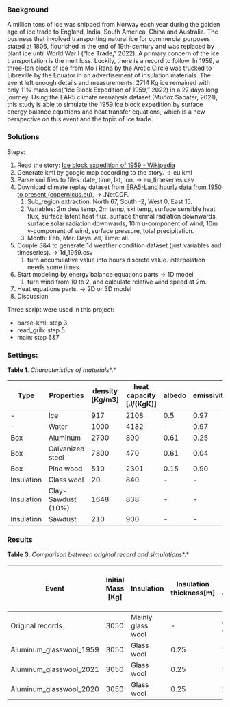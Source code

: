 

### Background

A million tons of ice was shipped from Norway each year during the golden age of ice trade to England, India, South America, China and Australia. The business that involved transporting natural ice for commercial purposes stated at 1806, flourished in the end of 19th-century and was replaced by plant ice until World War I (“Ice Trade,” 2022). A primary concern of the ice transportation is the melt loss. Luckily, there is a record to follow. In 1959, a three-ton block of ice from Mo i Rana by the Arctic Circle was trucked to Libreville by the Equator in an advertisement of insulation materials. The event left enough details and measurements: 2714 Kg ice remained with only 11% mass loss(“Ice Block Expedition of 1959,” 2022) in a 27 days long journey. Using the EAR5 climate reanalysis dataset (Muñoz Sabater, 2021), this study is able to simulate the 1959 ice block expedition by surface energy balance equations and heat transfer equations, which is a new perspective on this event and the topic of ice trade.

### Solutions

Steps:

1. Read the story: [Ice block expedition of 1959 - Wikipedia](https://en.wikipedia.org/wiki/Ice_block_expedition_of_1959)
2. Generate kml by google map according to the story. -> eu.kml
3. Parse kml files to files: date, time, lat, lon. -> eu_timeseries.csv
4. Download climate replay dataset from [ERA5-Land hourly data from 1950 to present (copernicus.eu)](https://cds.climate.copernicus.eu/cdsapp#!/dataset/reanalysis-era5-land?tab=overview), -> .NetCDF.
   1. Sub_region extraction: North 67, South -2, West 0, East 15.
   2. Variables: 2m dew temp, 2m temp, ski temp, surface sensible heat flux, surface latent heat flux, surface thermal radiation downwards, surface solar radiation downwards, 10m u-component of wind, 10m v-component of wind, surface pressure, total precipitation.
   3. Month: Feb, Mar. Days: all, Time: all.
5. Couple 3&4 to generate 1d weather condition dataset (just variables and timeseries). -> 1d_1959.csv
   1. turn accumulative value into hours discrete value. interpolation needs some times.
6. Start modeling by energy balance equations parts -> 1D model
   1. turn wind from 10 to 2, and calculate relative wind speed at 2m.
7. Heat equations parts. -> 2D or 3D model
8. Discussion.

Three script were used in this project:

- parse-kml: step 3
- read_grib: step 5
- main: step 6&7



### Settings:



**Table 1**. *Characteristics of materials**.*

| **Type**   | **Properties**     | **density**  **[Kg/m3]** | **heat capacity**  **[J/(KgK)]** | **albedo** | **emissivity** | **H****eat**   **conductivity**  **[W/(mK)]** | **Diffusivity**  **[mm2/s]** | **Thickness**  **[m]** |
| ---------- | ------------------ | ------------------------ | -------------------------------- | ---------- | -------------- | --------------------------------------------- | ---------------------------- | ---------------------- |
| -          | Ice                | 917                      | 2108                             | 0.5        | 0.97           | 2.3                                           | 1.19                         | -                      |
| -          | Water              | 1000                     | 4182                             | -          | 0.97           | -                                             | -                            | -                      |
| Box        | Aluminum           | 2700                     | 890                              | 0.61       | 0.25           | 237                                           | -                            | 0.02                   |
| Box        | Galvanized steel   | 7800                     | 470                              | 0.61       | 0.04           | 52                                            | -                            | 0.02                   |
| Box        | Pine wood          | 510                      | 2301                             | 0.15       | 0.90           | 0.11                                          | -                            | 0.02                   |
| Insulation | Glass wool         | 20                       | 840                              | -          | -              | 0.04                                          | 1.79                         | 0.25                   |
| Insulation | Clay-Sawdust (10%) | 1648                     | 838                              | -          | -              | 0.63                                          | 0.45                         | 0.25                   |
| Insulation | Sawdust            | 210                      | 900                              | -          | -              | 0.08                                          | 0.42                         | 0.25                   |



### Results



**Table 3**. *Comparison between original record and simulations**.*

| Event                   | Initial Mass [Kg] | Insulation        | Insulation  thickness[m] | Mass lost  Algiers [Kg] | Mass loss  Sahara [Kg/day] | Mass loss  In total [Kg] |
| ----------------------- | ----------------- | ----------------- | ------------------------ | ----------------------- | -------------------------- | ------------------------ |
| Original records        | 3050              | Mainly glass wool | -                        | About 4                 | About 15                   | 336                      |
| Aluminum_glasswool_1959 | 3050              | Glass wool        | 0.25                     | 26.5                    | 14.3                       | 352.3                    |
| Aluminum_glasswool_2021 | 3050              | Glass wool        | 0.25                     | 32.0                    | 13.2                       | 348.2                    |
| Aluminum_glasswool_2020 | 3050              | Glass wool        | 0.25                     | 23.0                    | 11.7                       | 322.8                    |

 